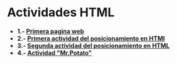 # **Actividades HTML**

* **1.- [Primera pagina web](PrimeraPaginaWeb)**
* **2.- [Primera actividad del posicionamiento en HTMl](ActividadPosicionamiento1)**
* **3.- [Segunda actividad del posicionamiento en HTML](ActividadPosicionamiento2)**
* **4.- [Actividad "Mr.Potato"](ActividadDibujoPosicionamiento)**
